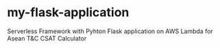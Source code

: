 # my-flask-application
Serverless Framework with Pyhton Flask application on AWS Lambda for Asean T&amp;C CSAT Calculator

